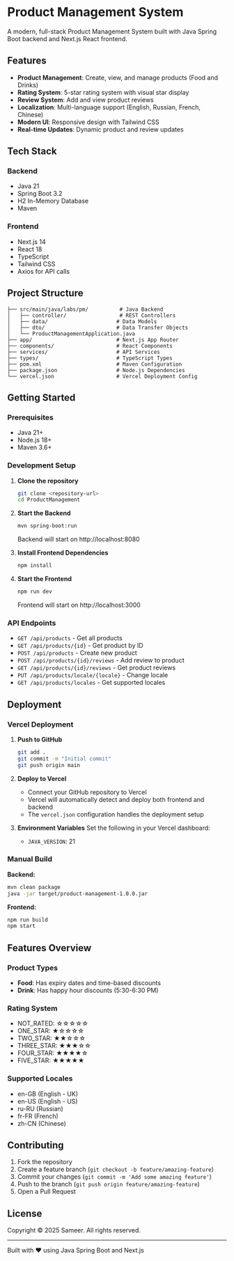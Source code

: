 # Product Management System

A modern, full-stack Product Management System built with Java Spring Boot backend and Next.js React frontend.

## Features

- **Product Management**: Create, view, and manage products (Food and Drinks)
- **Rating System**: 5-star rating system with visual star display
- **Review System**: Add and view product reviews
- **Localization**: Multi-language support (English, Russian, French, Chinese)
- **Modern UI**: Responsive design with Tailwind CSS
- **Real-time Updates**: Dynamic product and review updates

## Tech Stack

### Backend
- Java 21
- Spring Boot 3.2
- H2 In-Memory Database
- Maven

### Frontend
- Next.js 14
- React 18
- TypeScript
- Tailwind CSS
- Axios for API calls

## Project Structure

```
├── src/main/java/labs/pm/          # Java Backend
│   ├── controller/                 # REST Controllers
│   ├── data/                      # Data Models
│   ├── dto/                       # Data Transfer Objects
│   └── ProductManagementApplication.java
├── app/                           # Next.js App Router
├── components/                    # React Components
├── services/                      # API Services
├── types/                         # TypeScript Types
├── pom.xml                        # Maven Configuration
├── package.json                   # Node.js Dependencies
└── vercel.json                    # Vercel Deployment Config
```

## Getting Started

### Prerequisites
- Java 21+
- Node.js 18+
- Maven 3.6+

### Development Setup

1. **Clone the repository**
   ```bash
   git clone <repository-url>
   cd ProductManagement
   ```

2. **Start the Backend**
   ```bash
   mvn spring-boot:run
   ```
   Backend will start on http://localhost:8080

3. **Install Frontend Dependencies**
   ```bash
   npm install
   ```

4. **Start the Frontend**
   ```bash
   npm run dev
   ```
   Frontend will start on http://localhost:3000

### API Endpoints

- `GET /api/products` - Get all products
- `GET /api/products/{id}` - Get product by ID
- `POST /api/products` - Create new product
- `POST /api/products/{id}/reviews` - Add review to product
- `GET /api/products/{id}/reviews` - Get product reviews
- `PUT /api/products/locale/{locale}` - Change locale
- `GET /api/products/locales` - Get supported locales

## Deployment

### Vercel Deployment

1. **Push to GitHub**
   ```bash
   git add .
   git commit -m "Initial commit"
   git push origin main
   ```

2. **Deploy to Vercel**
   - Connect your GitHub repository to Vercel
   - Vercel will automatically detect and deploy both frontend and backend
   - The `vercel.json` configuration handles the deployment setup

3. **Environment Variables**
   Set the following in your Vercel dashboard:
   - `JAVA_VERSION`: 21

### Manual Build

**Backend:**
```bash
mvn clean package
java -jar target/product-management-1.0.0.jar
```

**Frontend:**
```bash
npm run build
npm start
```

## Features Overview

### Product Types
- **Food**: Has expiry dates and time-based discounts
- **Drink**: Has happy hour discounts (5:30-6:30 PM)

### Rating System
- NOT_RATED: ☆☆☆☆☆
- ONE_STAR: ★☆☆☆☆
- TWO_STAR: ★★☆☆☆
- THREE_STAR: ★★★☆☆
- FOUR_STAR: ★★★★☆
- FIVE_STAR: ★★★★★

### Supported Locales
- en-GB (English - UK)
- en-US (English - US)
- ru-RU (Russian)
- fr-FR (French)
- zh-CN (Chinese)

## Contributing

1. Fork the repository
2. Create a feature branch (`git checkout -b feature/amazing-feature`)
3. Commit your changes (`git commit -m 'Add some amazing feature'`)
4. Push to the branch (`git push origin feature/amazing-feature`)
5. Open a Pull Request

## License

Copyright © 2025 Sameer. All rights reserved.

---

Built with ❤️ using Java Spring Boot and Next.js
